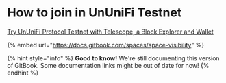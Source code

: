 # How to join in UnUniFi Testnet

[Try UnUniFi Protocol Testnet with Telescope, a Block Explorer and Wallet](https://medium.com/@ununifi/try-ununifi-protocol-testnet-with-telescope-a-block-explorer-and-wallet-a6963d5b364b)

{% embed url="https://docs.gitbook.com/spaces/space-visibility" %}

{% hint style="info" %}
**Good to know!** We're still documenting this version of GitBook. Some documentation links might be out of date for now!
{% endhint %}

